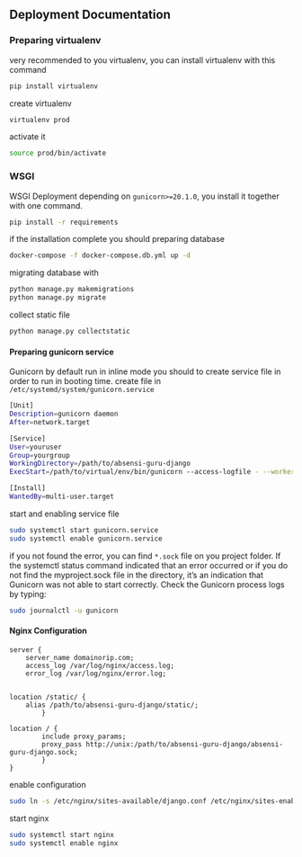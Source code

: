 ## Deployment Documentation
### Preparing virtualenv

very recommended to you virtualenv, you can install virtualenv with this command
```bash
pip install virtualenv
```

create virtualenv 
```bash
virtualenv prod
```

activate it
```bash
source prod/bin/activate
```

### WSGI
WSGI Deployment depending on `gunicorn>=20.1.0`, you install it 
together with one command. 

```bash
pip install -r requirements
```

if the installation complete you should preparing database

```bash
docker-compose -f docker-compose.db.yml up -d
```

migrating database with

```bash
python manage.py makemigrations
python manage.py migrate
```

collect static file 
```bash
python manage.py collectstatic
```

#### Preparing gunicorn service
Gunicorn by default run in inline mode you should to create service file 
in order to run in booting time. create file in `/etc/systemd/system/gunicorn.service`

```bash
[Unit]
Description=gunicorn daemon
After=network.target

[Service]
User=youruser
Group=yourgroup
WorkingDirectory=/path/to/absensi-guru-django
ExecStart=/path/to/virtual/env/bin/gunicorn --access-logfile - --workers 3 --bind unix:/home/nevtik/absensi-guru-django/absensi-guru-django.sock app.wsgi:application

[Install]
WantedBy=multi-user.target
```

start and enabling service file
```bash
sudo systemctl start gunicorn.service
sudo systemctl enable gunicorn.service
```

if you not found the error, you can find `*.sock` file on you project folder.
If the systemctl status command indicated that an error occurred or if you do not find the myproject.sock file in the directory, it’s an indication that Gunicorn was not able to start correctly. Check the Gunicorn process logs by typing:
```bash
sudo journalctl -u gunicorn
```

#### Nginx Configuration

```
server {
    server_name domainorip.com;
	access_log /var/log/nginx/access.log;
 	error_log /var/log/nginx/error.log;


location /static/ {
	alias /path/to/absensi-guru-django/static/;
        }

location / {
        include proxy_params;
        proxy_pass http://unix:/path/to/absensi-guru-django/absensi-guru-django.sock;
        }
}
```

enable configuration
```bash
sudo ln -s /etc/nginx/sites-available/django.conf /etc/nginx/sites-enabled/django.conf
```

start nginx
```bash
sudo systemctl start nginx
sudo systemctl enable nginx
```